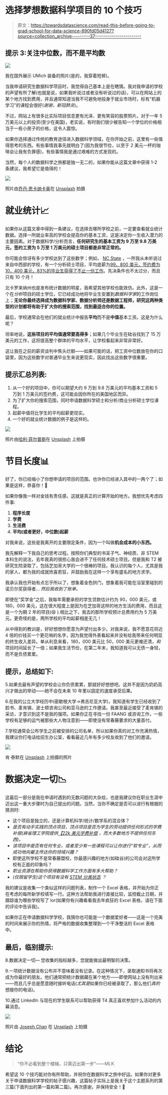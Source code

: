 # 选择梦想数据科学项目的 10 个技巧

> 原文：<https://towardsdatascience.com/read-this-before-going-to-grad-school-for-data-science-890fd05d4127?source=collection_archive---------37----------------------->

## 提示 3:关注中位数，而不是平均数

![](img/c4014b991b9eccf917bf84051b5ba29c.png)

我在国外展示 UMich 装备的照片(是的，我穿着短裤)。

当我申请研究生数据科学项目时，我觉得自己基本上是在瞎猜。我对我申请的学校的声望有所了解(也就是说，如果我听说过或者没有听说过的话)，可以在网站上的某个地方找到费用，并且通常知道当我不可避免地投身于就业市场时，标有“机器学习”的课程会很好(*谢谢，新冠肺炎*)。

不过，网站上有很多比实际项目信息更有光泽、更有笑容的股票照片。对于一年 5 万美元以上的投资(至少在美国)，老实说，有时我们很少被告知一个学位的价格相当于一栋小房子的价格，这令人震惊。

如果你选择通过传统的教育途径进入数据科学领域，在你开始之前，这里有一些值得思考的东西。有些事情我事先就明白了(因为我很节俭，以至于 2 美元一杯的咖啡会让我有负罪感)，有些事情我是通过艰难的方式发现的。

当然，每个人的数据科学之旅都是独一无二的，如果你能从这篇文章中获得 1-2 条建议，我希望它是值得的！

![](img/7e513f89f34d49612b716a18f277fe29.png)

照片由[乔丹·恩卡纳卡奥](https://unsplash.com/@jo_photo?utm_source=unsplash&utm_medium=referral&utm_content=creditCopyText)在 [Unsplash](https://unsplash.com/s/photos/university?utm_source=unsplash&utm_medium=referral&utm_content=creditCopyText) 拍摄

# **就业统计**📈

如果你从这篇文章中得到一条建议，在选择去哪所学校之前，一定要查看就业统计数据。选择一所就业率高的学校会提高你的基本工资，这是决定你一生收入潜力的主要因素。对于数据科学/分析而言，**任何研究生的基本工资为 9 万至 9.8 万美元，签约工资为 5 万至 1 万美元的硕士项目都是非常正常的。**

你可能会惊讶有多少学校达到了这些数字；例如， [NC State](https://analytics.ncsu.edu/) ，一所我从未听说过来自中西部的学校，有一个分析硕士项目，平均底薪为[99，800 美元，签约费为 10，400 美元，83%的毕业生获得了不止一份工作](https://analytics.ncsu.edu/?page_id=248)。先决条件也不太过分，而且只有 10 个月！

北卡罗来纳州也是发布统计数据的明星，我希望其他学校也能效仿。此外，这是一个在*分析*项目的硕士学位，它已经成功地将毕业生安置到*数据科学家*的工作岗位上；**无论你最终选择成为数据科学家、数据分析师还是数据工程师，研究这两种类型的计划都将有助于扩大你的搜索范围，找到最适合你的位置。**

最后，学校通常会在他们的就业统计中报告**平均**而不是**中值**基本工资。这是为什么呢？

坦率地说，**这些项目的平均值通常要高得多**；如果几个毕业生在硅谷找到了 15 万美元的工作，这将提高整个群体的平均水平，让学校看起来非常非常好。

这让我在之前的薪资谈判中焦头烂额——如果可能的话，把工资中位数放在你的口袋里，因为这些数字对普通毕业生来说更现实，因此找出这些数字很重要。

## **提示汇总列表:**

1.  从一个好的项目中，你可以期望大约 9 万到 9.8 万美元的平均基本工资和 5 万到 1 万美元的签约费，这可能会因你所在的美国地区而异。
2.  为了扩大你的搜索范围，同时申请数据科学硕士和分析/商业分析硕士学位课程。
3.  起薪中值将比学生的平均起薪更现实。
4.  一个好的就业统计数据的例子是这样的。

![](img/0c493db62b29e0e4f5ce7190a4b4e8a5.png)

照片由[哈利·菲尔普斯](https://unsplash.com/@haleyephelps?utm_source=unsplash&utm_medium=referral&utm_content=creditCopyText)在 [Unsplash](https://unsplash.com/s/photos/university?utm_source=unsplash&utm_medium=referral&utm_content=creditCopyText) 上拍摄

# 节目长度📊

好了，你已经缩小了你想申请的项目的范围。也许你已经进入其中的一两个了；如果是这样，恭喜你！🎉

如果你像我一样对金钱有责任感，这就是真正的计算开始的地方。我想优先考虑四件事:

1.  **程序长度**
2.  **学费**
3.  **生活费**
4.  **平均(或者更好，中位数)起薪**

对我来说，这些是我离开的主要限定条件，因为一个叫做**机会成本的小东西。**

我先解释一下我自己的思考过程。按照你们典型的书呆子气、神经质、非 STEM 本科生的说法，去年我真的很担心我会进不了任何技术硕士项目。但是我和 T2 被研究生院录取了，包括芝加哥大学的一个很棒的项目。我认识的每个人，尤其是我的家人，都为我的成就欣喜若狂，并鼓励我在这样一个享有盛名的地方求学。

我承认我也开始有点忘乎所以了，想象着金色拱门，想象着我可能在浴室里碰到的诺贝尔奖获得者… *然后我收到了账单。*

即使在“奖学金”之后，我每年需要承担的学生贷款估计约为 90，000 美元，或 180，000 美元，这在很大程度上是因为在芝加哥这样的地方生活的费用，而且这是一个为期 2 年的项目(😧 ).相比之下，我去的那所学校预计总费用约为 5 万美元。更奇怪的是，两所学校的平均起薪相差无几！

从中得到的教训是，好好想想你愿意为声望付出多少。对我来说，我不愿意花将近 4 倍的价钱买一个更花哨的名字，因为我觉得外表看起来并没有给我带来任何明显的终生收入差异。单从利息来看，180，000 美元比 50，000 美元更难还清，*和*项目时间延长了一倍；如果我生活节俭，在第二年末，我知道我可以无债一身轻，而不是负债累累。

## 提示，总结如下:

5.如果去最有声望的学校会让你负债累累，那就好好想想吧。这并不是因为奶奶高兴才做出的举动——她不会在未来 10 年里以固定的速度承受后果。

6.在我的公立大学经历中(密歇根大学→弗吉尼亚大学)，我知道有学生已经收到了脸书、麦肯锡、波士顿咨询公司和亚马逊的工作邀请。我甚至最近接受了麦肯锡的采访，才意识到这不是我的强项。如果你正在寻找一份 FAANG 或咨询工作，一些学校有足够的运气被那些大人物注意到——即使没有常春藤要求的大量首付。

7.学校通常会公布学生之前被安排的公司名单，所以如果你真的对工作充满热情，我建议你打电话给招生办公室，看看最近几年有多少校友收到了他们的邀请。

![](img/0bdc30fb09e4f113e9ee07428431c1aa.png)

肯·泰默在 [Unsplash](https://unsplash.com/s/photos/university?utm_source=unsplash&utm_medium=referral&utm_content=creditCopyText) 上拍摄的照片

# **数据决定一切**📉

这最后一部分是我在申请时遇到的无数问题的大杂烩，也是我建议你在职业生涯中迈出这一重大步骤时为自己提出的问题。当然，当你不确定是否可以进行有根据的猜测时:

*   这个项目是独立的，还是计算机科学/统计/数学系的混合体？
*   *是否有动手实践的顶点项目，顶点项目是否为学生的劳动提供任何形式的学费补偿(麻省理工学院提供*[*【22k 美元学费补偿*](https://mitsloan.mit.edu/master-of-business-analytics#analytics-capstone) *，而大多数地方不提供任何东西)。*
*   *该项目中是否有任何专业，或者至少有一些课程可以让你进行“软专业”，从而成功地向雇主传达你的领域兴趣？*
*   即使这所学校不是常春藤盟校，你最感兴趣的地方(如硅谷)的公司会对这所学校有正面的印象吗？
*   *职业资源在帮助你获得数据科学工作方面有多大帮助？*
*   *(仅限留学生)这个项目有没有* [*STEM 分类状态*](https://studyinthestates.dhs.gov/stem-opt-hub/eligible-cip-codes-for-the-stem-opt-extension) *？*

我的建议是收集一个类似这样的问题列表，制作一个 Excel 表格，并开始为你正在考虑的每所新学校填写一行。这种方法帮助我进行直接比较，监控截止日期，并跟踪谁为哪些学校写了 lor(如果你有兴趣看看我去年疯狂的 Excel 表格，请在下面的评论中告诉我)。

如果你正在申请数据科学学校，我猜你也可能是一个数据爱好者——这是一个完美的时间来展示你的热情，将严格的数据收集整理到一个干净整洁的 Excel 表格中。

## 最后，临别提示:

8.数据决定一切— 您收集的指标越多，您就能做出最明智的决策。

9.一项统计数据没有公布并不意味着没有记录。在这种情况下，录取通知书将再次成为你最好的朋友。他们通常把统计数据藏在某个地方——即使网站上没有列出来——而且几乎总是愿意随时接听电话(*尤其是*如果你已经被录取了，那么他们*真的*想接你的电话)。

10.通过 LinkedIn 与现在的学生联系可以帮助获得 T4 真正喜欢参加什么活动的内幕消息。

![](img/a18d0a24a7a7695b6677ae5851338ad0.png)

照片由 [Joseph Chan](https://unsplash.com/@yulokchan?utm_source=unsplash&utm_medium=referral&utm_content=creditCopyText) 在 [Unsplash](https://unsplash.com/s/photos/university?utm_source=unsplash&utm_medium=referral&utm_content=creditCopyText) 上拍摄

# 结论

> “你不必看到整个楼梯，只需迈出第一步”——MLK

希望这 10 个技巧能对你有所帮助，并祝你在数据科学之旅中好运。如果你对更多关于申请数据科学学校的帖子感兴趣，这篇帖子实际上是我关于这个主题系列的第三篇(下面列出的第一篇和第二篇)。再次感谢，并保持安全！🍁

</how-i-got-into-12-data-science-masters-1eeddae21ba7>  </art-of-the-graduate-school-essay-f59b14c79649> 